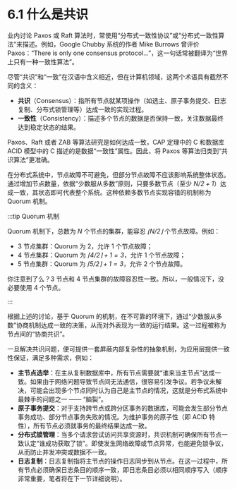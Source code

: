 # 6.1 什么是共识

业内讨论 Paxos 或 Raft 算法时，常使用“分布式一致性协议”或“分布式一致性算法”来描述。例如，Google Chubby 系统的作者 Mike Burrows 曾评价 Paxos：“There is only one consensus protocol...”，这一句话常被翻译为“世界上只有一种一致性算法”。

尽管“共识”和“一致”在汉语中含义相近，但在计算机领域，这两个术语具有截然不同的含义：

- **共识**（Consensus）：指所有节点就某项操作（如选主、原子事务提交、日志复制、分布式锁管理等）达成一致的实现过程。
- **一致性**（Consistency）：描述多个节点的数据是否保持一致，关注数据最终达到稳定状态的结果。

Paxos、Raft 或者 ZAB 等算法研究是如何达成一致，CAP 定理中的 C 和数据库 ACID 模型中的 C 描述的是数据“一致性”属性。因此，将 Paxos 等算法归类到“共识算法”更准确。

在分布式系统中，节点故障不可避免，但部分节点故障不应该影响系统整体状态。通过增加节点数量，依据“少数服从多数”原则，只要多数节点（至少  $\mathit{N/2+1}$）达成一致，其状态即可代表整个系统。这种依赖多数节点实现容错的机制称为 Quorum 机制。

:::tip Quorum 机制

Quorum 机制下，总数为 $\mathit{N}$ 个节点的集群，能容忍 $\mathit{⌊N/2⌋}$ 个节点故障。例如：
- 3 节点集群：Quorum 为 2，允许 1 个节点故障；
- 4 节点集群：Quorum 为 $\mathit{⌈4/2⌉+1 = 3}$，允许 1 个节点故障；
- 5 节点集群：Quorum 为 $\mathit{⌈5/2⌉+1 = 3}$，允许 2 个节点故障。

你注意到了么？3 节点和 4 节点集群的故障容忍性一致。所以，一般情况下，没必要使用 4 个节点。

:::

根据上述的讨论，基于 Quorum 的机制，在不可靠的环境下，通过“少数服从多数”协商机制达成一致的决策，从而对外表现为一致的运行结果。这一过程被称为节点间的“协商共识”。

一旦解决共识问题，便可提供一套屏蔽内部复杂性的抽象机制，为应用层提供一致性保证，满足多种需求，例如：
- **主节点选举**：在主从复制数据库中，所有节点需要就“谁来当主节点”达成一致。如果由于网络问题导致节点间无法通信，很容易引发争议。若争议未解决，可能会出现多个节点同时认为自己是主节点的情况，这就是分布式系统中最棘手的问题之一 —— “脑裂”。
- **原子事务提交**：对于支持跨节点或跨分区事务的数据库，可能会发生部分节点事务成功、部分节点事务失败的情况。为维护事务的原子性（即 ACID 特性），所有节点必须就事务的最终结果达成一致。
- **分布式锁管理**：当多个请求尝试访问共享资源时，共识机制可确保所有节点一致认定“谁成功获取了锁”。即使发生网络故障或节点异常，也能避免锁争议，从而防止并发冲突或数据不一致。
- **日志复制**：日志复制指将主节点的操作日志同步到从节点。在这一过程中，所有节点必须确保日志条目的顺序一致，即日志条目必须以相同顺序写入（顺序非常重要，笔者将在下一节详细说明）。